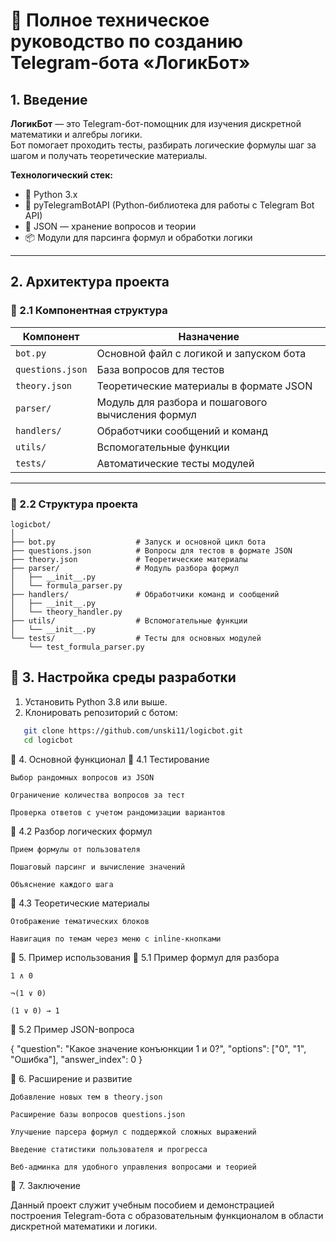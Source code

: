 # 🤖 Полное техническое руководство по созданию Telegram-бота «ЛогикБот»

##  1. Введение

**ЛогикБот** — это Telegram-бот-помощник для изучения дискретной математики и алгебры логики.  
Бот помогает проходить тесты, разбирать логические формулы шаг за шагом и получать теоретические материалы.

**Технологический стек:**

- 🐍 Python 3.x
- 🤖 pyTelegramBotAPI (Python-библиотека для работы с Telegram Bot API)
- 📄 JSON — хранение вопросов и теории
- 📦 Модули для парсинга формул и обработки логики

---

##  2. Архитектура проекта

### 💠 2.1 Компонентная структура

| Компонент       | Назначение                                         |
|-----------------|---------------------------------------------------|
| `bot.py`        | Основной файл с логикой и запуском бота           |
| `questions.json`| База вопросов для тестов                           |
| `theory.json`   | Теоретические материалы в формате JSON            |
| `parser/`       | Модуль для разбора и пошагового вычисления формул |
| `handlers/`     | Обработчики сообщений и команд                     |
| `utils/`        | Вспомогательные функции                            |
| `tests/`        | Автоматические тесты модулей                        |

---

### 💠 2.2 Структура проекта

```text
logicbot/
│
├── bot.py                  # Запуск и основной цикл бота
├── questions.json          # Вопросы для тестов в формате JSON
├── theory.json             # Теоретические материалы
├── parser/                 # Модуль разбора формул
│   ├── __init__.py
│   └── formula_parser.py
├── handlers/               # Обработчики команд и сообщений
│   ├── __init__.py
│   └── theory_handler.py
├── utils/                  # Вспомогательные функции
│   └── __init__.py
└── tests/                  # Тесты для основных модулей
    └── test_formula_parser.py
```

## 💜 3. Настройка среды разработки

1. Установить Python 3.8 или выше.
2. Клонировать репозиторий с ботом:
```bash
   git clone https://github.com/unski11/logicbot.git
   cd logicbot
   ```


💜 4. Основной функционал
💠 4.1 Тестирование

    Выбор рандомных вопросов из JSON

    Ограничение количества вопросов за тест

    Проверка ответов с учетом рандомизации вариантов

💠 4.2 Разбор логических формул

    Прием формулы от пользователя

    Пошаговый парсинг и вычисление значений

    Объяснение каждого шага

💠 4.3 Теоретические материалы

    Отображение тематических блоков

    Навигация по темам через меню с inline-кнопками

💜 5. Пример использования
💠 5.1 Пример формул для разбора

    1 ∧ 0

    ¬(1 ∨ 0)

    (1 ∨ 0) → 1

💠 5.2 Пример JSON-вопроса

{
  "question": "Какое значение конъюнкции 1 и 0?",
  "options": ["0", "1", "Ошибка"],
  "answer_index": 0
}

💜 6. Расширение и развитие

    Добавление новых тем в theory.json

    Расширение базы вопросов questions.json

    Улучшение парсера формул с поддержкой сложных выражений

    Введение статистики пользователя и прогресса

    Веб-админка для удобного управления вопросами и теорией

💜 7. Заключение

Данный проект служит учебным пособием и демонстрацией построения Telegram-бота с образовательным функционалом в области дискретной математики и логики.
